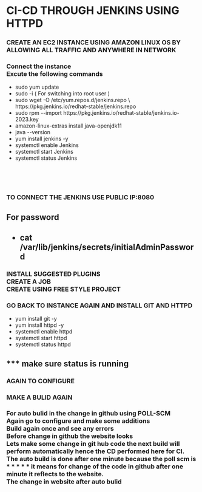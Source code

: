 <html>
<head>
	<title>CI-CD Jenkins using HTTPD</title>
<style>
ul.{
	 list-style-type: square;
} 
</style>
</head>
<body>

<h1>CI-CD THROUGH JENKINS USING HTTPD</h1>

<h3>CREATE AN EC2 INSTANCE USING AMAZON LINUX OS BY ALLOWING ALL TRAFFIC AND ANYWHERE IN NETWORK</h3>

<h3>
<p>
Connect the instance<br>
Excute the following commands<p>
</h3>


<ul>
<li>sudo yum update</li>
<li>sudo -i ( For switching into root user )</li>
<li>sudo wget -O /etc/yum.repos.d/jenkins.repo \ https://pkg.jenkins.io/redhat-stable/jenkins.repo</li>
<li>sudo rpm --import https://pkg.jenkins.io/redhat-stable/jenkins.io-2023.key</li>
<li>amazon-linux-extras install java-openjdk11</li>
<li>java --version</li>
<li> yum install jenkins -y</li>
<li>systemctl enable Jenkins</li>
<li>systemctl start Jenkins</li>
<li>systemctl status Jenkins</li>
</ul>
  
  
   
  


   
<h3>TO CONNECT THE JENKINS USE PUBLIC IP:8080</h3>
<h2>For password<h2> 
<ul>
<li>cat /var/lib/jenkins/secrets/initialAdminPassword</li>
</ul>
 
<h3><p>
INSTALL SUGGESTED PLUGINS<br>
CREATE A JOB <br>
CREATE USING FREE STYLE PROJECT<br>
</p>
</h3>

 
<h3>GO BACK TO INSTANCE AGAIN AND INSTALL GIT AND HTTPD</h3>


<ul>
<li>yum install git -y</li>
<li>yum install httpd -y</li>
<li>systemctl enable httpd</li>
<li>systemctl  start httpd</li>
<li>systemctl status httpd</li>
</ul>

<h2>*** make sure status is running </h2>

<h3>AGAIN TO CONFIGURE </h3>
<h3>MAKE A BULID AGAIN </h3>
<h3><p>
For auto bulid in the change in github using POLL-SCM <br>
Again go to configure and make some additions<br>
Build again once and see any errors<br>
Before change in github the website looks<br>
Lets make some change in git hub code the next build will perform automatically hence the CD performed here for CI.<br>
The auto build is done after one minute because the poll scm is * * * * * it means for  change of the code in github after one minute it reflects to the website.<br>
The change in website after auto bulid<br>
</p>
</h3>
</body>
</html>
 
